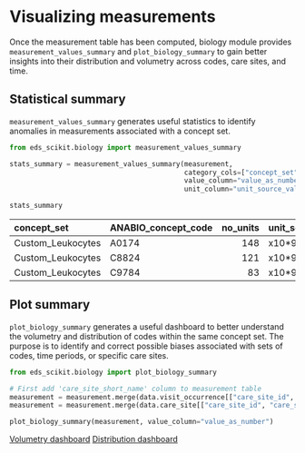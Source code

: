 # Visualizing measurements

Once the measurement table has been computed, biology module provides ```measurement_values_summary``` and ```plot_biology_summary``` to gain better insights into their distribution and volumetry across codes, care sites, and time.

## Statistical summary

```measurement_values_summary``` generates useful statistics to identify anomalies in measurements associated with a concept set.

```python
from eds_scikit.biology import measurement_values_summary

stats_summary = measurement_values_summary(measurement,
                                           category_cols=["concept_set", "GLIMS_ANABIO_concept_code", "GLIMS_LOINC_concept_code"],
                                           value_column="value_as_number",
                                           unit_column="unit_source_value")

stats_summary

```

| concept_set | ANABIO_concept_code | no_units | unit_source_value |   range_low_anomaly_count |   range_high_anomaly_count |   measurement_count |   value_as_number_count |   value_as_number_mean |   value_as_number_std |   value_as_number_min |   value_as_number_25% |   value_as_number_50% |   value_as_number_75% |   value_as_number_max |
|:------------------|:------|----:|:--------|--------------------------:|---------------------------:|--------------------:|------------------------:|-----------------------:|----------------------:|----------------------:|----------------------:|----------------------:|----------------------:|----------------------:|
| Custom_Leukocytes | A0174 | 148 | x10*9/l |                       813 |                       1099 |               11857 |                   11857 |                     21 |                    18 |                     0 |                    25 |                    50 |                    75 |                   100 |
| Custom_Leukocytes | C8824 | 121 | x10*9/l |                      1166 |                       1196 |               11821 |                   11821 |                     20 |                    20 |                     0 |                    25 |                    50 |                    75 |                   100 |
| Custom_Leukocytes | C9784 |  83 | x10*9/l |                       935 |                        902 |               11082 |                   11082 |                     10 |                    16 |                     0 |                    25 |                    50 |                    75 |                   100 |


## Plot summary

```plot_biology_summary``` generates a useful dashboard to better understand the volumetry and distribution of codes within the same concept set. The purpose is to identify and correct possible biases associated with sets of codes, time periods, or specific care sites.

```python
from eds_scikit.biology import plot_biology_summary

# First add 'care_site_short_name' column to measurement table
measurement = measurement.merge(data.visit_occurrence[["care_site_id", "visit_occurrence_id"]], on="visit_occurrence_id")
measurement = measurement.merge(data.care_site[["care_site_id", "care_site_short_name"]], on="care_site_id")

plot_biology_summary(measurement, value_column="value_as_number")

```

[Volumetry dashboard](../../_static/biology/viz/interactive_volumetry.html)
[Distribution dashboard](../../_static/biology/viz/interactive_distribution.html)
